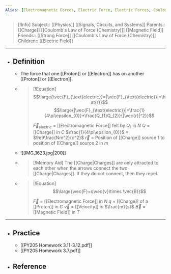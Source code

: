 ```yaml
---
Alias: [Electromagnetic Forces, Electric Force, Electric Forces, Coulomb's Law of Force (Physics)]
---
```

> [!Info]
> Subject:: [[Physics]] [[Signals, Circuits, and Systems]]
> Parents:: [[Charge]] [[Coulomb's Law of Force (Chemistry)]] [[Magnetic Field]]
> Friends:: [[Strong Force]] [[Coulomb's Law of Force (Chemistry)]]
> Children:: [[Electric Field]]
---
- ## Definition
	- The force that one [[Proton]] or [[Electron]] has on another [[Proton]] or [[Electron]].
	- > [!Equation]
	  > $$\large{\vec{F}_{\text{electric}}=|\vec{F}_{\text{electric}}|*\hat{r}}$$
	  > $$\large{|\vec{F}_{\text{electric}}|=\frac{1}{4\pi\epsilon_{0}}*\frac{Q_{1}Q_{2}}{|\vec{r}|^2}}$$
	  > 
	  > $\vec{F}_{\text{electric}}$ = [[Electromagnetic Force]] felt by $Q_{1}$ in $N$
	  > $Q$ = [[Charge]] in $C$
	  > $\frac{1}{4\pi\epsilon_{0}}$ = $9e9\frac{Nm^2}{c^2}$
	  > $\vec{r}$ = Position of [[Charge]] source 1 to position of [[Charge]] source 2 in $m$
	- ![[IMG_1623.jpg|200]]
	- > [!Memory Aid]
	  > The [[Charge|Charges]] are only attracted to each other when the arrows connect the two [[Charge|Charges]]. If they do not connect, then they repel.
	- > [!Equation]
	  > $$\large{\vec{F}=q\vec{v}\times \vec{B}}$$
	  > 
	  > $\vec{F}$ = [[Electromagnetic Force]] in $N$
	  > $q$ = [[Charge]] of a [[Proton]] in $C$
	  > $\vec{v}$ = [[Velocity]] in $\frac{m}{s}$
	  > $\vec{B}$ = [[Magnetic Field]] in $T$
---
- ## Practice
	- [[PY205 Homework 3.11-3.12.pdf]]
	- [[PY205 Homework 3.7.pdf]]
- ## Reference